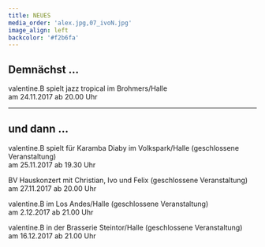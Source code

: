 ```yaml
---
title: NEUES
media_order: 'alex.jpg,07_ivoN.jpg'
image_align: left
backcolor: '#f2b6fa'
---
```


## **Demnächst …**
valentine.B spielt jazz tropical im Brohmers/Halle<br>am 24.11.2017 ab 20.00 Uhr

---

## **und dann …**
valentine.B spielt für Karamba Diaby im Volkspark/Halle (geschlossene Veranstaltung)<br>am 25.11.2017 ab 19.30 Uhr

BV Hauskonzert mit Christian, Ivo und Felix (geschlossene Veranstaltung)<br>am 27.11.2017 ab 20.00 Uhr

valentine.B im Los Andes/Halle (geschlossene Veranstaltung)<br>am 2.12.2017 ab 21.00 Uhr

valentine.B in der Brasserie Steintor/Halle (geschlossene Veranstaltung)<br>am 16.12.2017 ab 21.00 Uhr